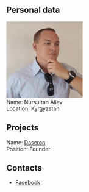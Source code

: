 ## Personal data
![Aliev photo](photo/nursultan_aliev.jpg)  
Name: Nursultan Aliev  
Location: Kyrgyzstan  
## Projects 
Name: [Daseron](../projects/daseron.md)  
Position: Founder
## Contacts
* [Facebook](https://www.facebook.com/profile.php?id=100010782617774) 
